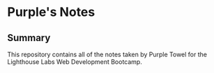 # Purple's Notes

## Summary 

This repository contains all of the notes taken by Purple Towel for the Lighthouse Labs Web Development Bootcamp.